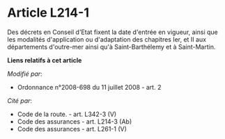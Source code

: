# Article L214-1

Des décrets en Conseil d'Etat fixent la date d'entrée en vigueur, ainsi que les modalités d'application ou d'adaptation des
chapitres Ier, et II      aux départements d'outre-mer ainsi qu'à Saint-Barthélemy et à Saint-Martin.

**Liens relatifs à cet article**

_Modifié par_:

  - Ordonnance n°2008-698 du 11 juillet 2008 - art. 2

_Cité par_:

  - Code de la route. - art. L342-3 (V)
  - Code des assurances - art. L214-3 (Ab)
  - Code des assurances - art. L261-1 (V)
